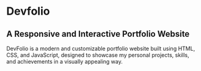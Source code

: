 # Devfolio
## A Responsive and Interactive Portfolio Website
DevFolio is a modern and customizable portfolio website built using HTML, CSS, and JavaScript, designed to showcase my personal projects, skills, and achievements in a visually appealing way.
